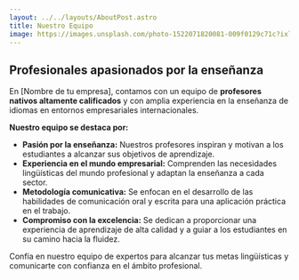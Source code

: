 ```yaml
---
layout: ../../layouts/AboutPost.astro  
title: Nuestro Equipo
image: https://images.unsplash.com/photo-1522071820081-009f0129c71c?ixlib=rb-1.2.1&auto=format&fit=crop&w=1350&q=80
---
```


## Profesionales apasionados por la enseñanza

En [Nombre de tu empresa], contamos con un equipo de **profesores nativos altamente calificados** y con amplia experiencia en la enseñanza de idiomas en entornos empresariales internacionales.

**Nuestro equipo se destaca por:**

* **Pasión por la enseñanza:**  Nuestros profesores inspiran y motivan a los estudiantes a alcanzar sus objetivos de aprendizaje.
* **Experiencia en el mundo empresarial:**  Comprenden las necesidades lingüísticas del mundo profesional y adaptan la enseñanza a cada sector.
* **Metodología comunicativa:**  Se enfocan en el desarrollo de las habilidades de comunicación oral y escrita para una aplicación práctica en el trabajo.
* **Compromiso con la excelencia:**  Se dedican a proporcionar una experiencia de aprendizaje de alta calidad y a guiar a los estudiantes en su camino hacia la fluidez.

Confía en nuestro equipo de expertos para alcanzar tus metas lingüísticas y comunicarte con confianza en el ámbito profesional.